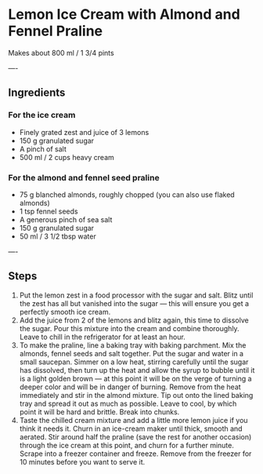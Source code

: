 # Lemon Ice Cream with Almond and Fennel Praline

Makes about 800 ml / 1 3/4 pints

—-

## Ingredients

### For the ice cream
* Finely grated zest and juice of 3 lemons
* 150 g granulated sugar
* A pinch of salt
* 500 ml / 2 cups heavy cream

### For the almond and fennel seed praline
* 75 g blanched almonds, roughly chopped (you can also use flaked almonds)
* 1 tsp fennel seeds
* A generous pinch of sea salt
* 150 g granulated sugar
* 50 ml / 3 1/2 tbsp water

—-

## Steps

1.  Put the lemon zest in a food processor with the sugar and salt. Blitz until the zest has all but vanished into the sugar — this will ensure you get a perfectly smooth ice cream.
2.  Add the juice from 2 of the lemons and blitz again, this time to dissolve the sugar. Pour this mixture into the cream and combine thoroughly. Leave to chill in the refrigerator for at least an hour.
3.  To make the praline, line a baking tray with baking parchment. Mix the almonds, fennel seeds and salt together. Put the sugar and water in a small saucepan. Simmer on a low heat, stirring carefully until the sugar has dissolved, then turn up the heat and allow the syrup to bubble until it is a light golden brown — at this point it will be on the verge of turning a deeper color and will be in danger of burning. Remove from the heat immediately and stir in the almond mixture. Tip out onto the lined baking tray and spread it out as much as possible. Leave to cool, by which point it will be hard and brittle. Break into chunks.
4.  Taste the chilled cream mixture and add a little more lemon juice if you think it needs it. Churn in an ice-cream maker until thick, smooth and aerated. Stir around half the praline (save the rest for another occasion) through the ice cream at this point, and churn for a further minute. Scrape into a freezer container and freeze. Remove from the freezer for 10 minutes before you want to serve it.